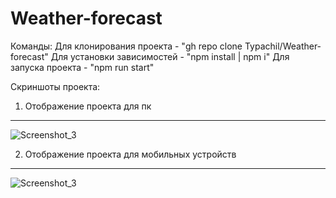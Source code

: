 # Weather-forecast
Команды:
Для клонирования проекта - "gh repo clone Typachil/Weather-forecast"
Для установки зависимостей - "npm install | npm i"
Для запуска проекта - "npm run start"

Скриншоты проекта:

1) Отображение проекта для пк
-----------------------------
![Screenshot_3](https://user-images.githubusercontent.com/50023740/181227224-b27e5b5f-231a-4ea4-97c1-6b848c39dc36.png)

2) Отображение проекта для мобильных устройств
-----------------------------
![Screenshot_3](https://user-images.githubusercontent.com/50023740/181227333-5e7a7785-0c16-4d0c-9299-8847071f7838.png)
